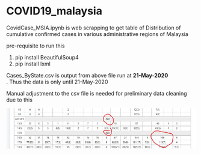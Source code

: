 # COVID19_malaysia


CovidCase_MSIA.ipynb is web scrapping to get table of Distribution of cumulative confirmed cases in various administrative regions of Malaysia

pre-requisite to run this
1. pip install BeautifulSoup4
2. pip install lxml



Cases_ByState.csv is output from above file run at <b>21-May-2020</b> <br>.
Thus the data is only until 21-May-2020

Manual adjustment to the csv file is needed for preliminary data cleaning due to this

![Image of table](adjustdata.png)
